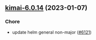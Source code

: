 

## [kimai-6.0.14](https://github.com/truecharts/charts/compare/kimai-6.0.13...kimai-6.0.14) (2023-01-07)

### Chore

- update helm general non-major ([#6121](https://github.com/truecharts/charts/issues/6121))
  
  